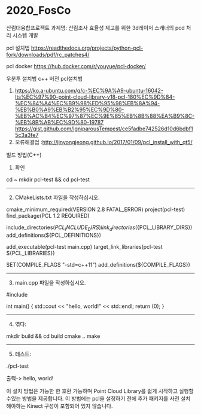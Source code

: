 # 2020_FosCo
산림대융합프로젝트
과제명: 산림조사 효율성 제고를 위한 3d레이저 스캐너의 pcd 처리 시스템 개발

pcl 설치법
https://readthedocs.org/projects/python-pcl-fork/downloads/pdf/rc_patches4/

pcl docker
https://hub.docker.com/r/youyue/pcl-docker/

우분투 설치법 c++ 버전 pcl설치법
1. https://ko.a-ubuntu.com/q/c-%EC%9A%A9-ubuntu-16042-lts%EC%97%90-point-cloud-library-v18-pcl-180%EC%9D%84-%EC%84%A4%EC%B9%98%ED%95%98%EB%8A%94-%EB%B0%A9%EB%B2%95%EC%9D%80-%EB%AC%B4%EC%97%87%EC%9E%85%EB%8B%88%EA%B9%8C-%EB%8B%AB%EC%9D%80-19787
https://gist.github.com/IgniparousTempest/ce5fadbe742526d10d6bdbf15c3a3fe7
2. 오류해결법 :http://jinyongjeong.github.io/2017/01/09/pcl_install_with_qt5/



빌드 방법(C++)

1. 확인

 cd ~
mkdir pcl-test && cd pcl-test
 
-------------------------------------------------------------------------
2. CMakeLists.txt 파일을 작성하십시오.

 cmake_minimum_required(VERSION 2.8 FATAL_ERROR)
project(pcl-test)
find_package(PCL 1.2 REQUIRED)

include_directories(${PCL_INCLUDE_DIRS})
link_directories(${PCL_LIBRARY_DIRS})
add_definitions(${PCL_DEFINITIONS})

add_executable(pcl-test main.cpp)
target_link_libraries(pcl-test ${PCL_LIBRARIES})

SET(COMPILE_FLAGS "-std=c++11")
add_definitions(${COMPILE_FLAGS})
 
--------------------------------------------------------------------------
3. main.cpp 파일을 작성하십시오.

 #include <iostream>

int main() {
    std::cout << "hello, world!" << std::endl;
    return (0);
}
 

--------------------------------------------------------------------------

4. 엮다:

 mkdir build && cd build
cmake ..
make

-------------------------------------------------------------------------- 

5. 테스트:

 ./pcl-test
 

출력-> hello, world!

이 설치 방법은 가능한 한 호환 가능하며 Point Cloud Library를 쉽게 시작하고 실행할 수있는 방법을 제공합니다. 이 방법에는 pcl을 설정하기 전에 추가 패키지를 사전 설치해야하는 Kinect 구성이 포함되어 있지 않습니다.
